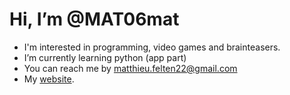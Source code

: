 <h1>Hi, I’m @MAT06mat</h1>
<ul>
  <li>I'm interested in programming, video games and brainteasers.</li>
  <li>I’m currently learning python (app part)</li>
  <li>You can reach me by <a href="mailto:matthieu.felten22@gmail.com?subject=Contact%20depuis%20github">matthieu.felten22@gmail.com</a></li>
  <li>My <a href="https://mat06mat.github.io/matthieufelten">website</a>.</li>
</ul>
